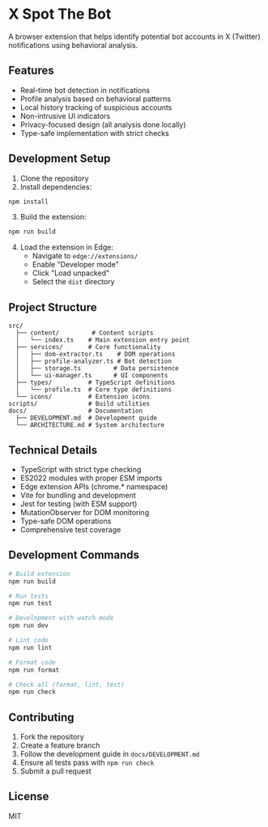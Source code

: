 # X Spot The Bot

A browser extension that helps identify potential bot accounts in X (Twitter) notifications using behavioral analysis.

## Features

- Real-time bot detection in notifications
- Profile analysis based on behavioral patterns
- Local history tracking of suspicious accounts
- Non-intrusive UI indicators
- Privacy-focused design (all analysis done locally)
- Type-safe implementation with strict checks

## Development Setup

1. Clone the repository
2. Install dependencies:
```bash
npm install
```

3. Build the extension:
```bash
npm run build
```

4. Load the extension in Edge:
   - Navigate to `edge://extensions/`
   - Enable "Developer mode"
   - Click "Load unpacked"
   - Select the `dist` directory

## Project Structure

```
src/
  ├── content/         # Content scripts
  │   └── index.ts    # Main extension entry point
  ├── services/       # Core functionality
  │   ├── dom-extractor.ts    # DOM operations
  │   ├── profile-analyzer.ts # Bot detection
  │   ├── storage.ts         # Data persistence
  │   └── ui-manager.ts      # UI components
  ├── types/          # TypeScript definitions
  │   └── profile.ts  # Core type definitions
  └── icons/          # Extension icons
scripts/              # Build utilities
docs/                 # Documentation
  ├── DEVELOPMENT.md  # Development guide
  └── ARCHITECTURE.md # System architecture
```

## Technical Details

- TypeScript with strict type checking
- ES2022 modules with proper ESM imports
- Edge extension APIs (chrome.* namespace)
- Vite for bundling and development
- Jest for testing (with ESM support)
- MutationObserver for DOM monitoring
- Type-safe DOM operations
- Comprehensive test coverage

## Development Commands

```bash
# Build extension
npm run build

# Run tests
npm run test

# Development with watch mode
npm run dev

# Lint code
npm run lint

# Format code
npm run format

# Check all (format, lint, test)
npm run check
```

## Contributing

1. Fork the repository
2. Create a feature branch
3. Follow the development guide in `docs/DEVELOPMENT.md`
4. Ensure all tests pass with `npm run check`
5. Submit a pull request

## License

MIT
